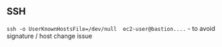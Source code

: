 
## SSH

`ssh -o UserKnownHostsFile=/dev/null  ec2-user@bastion....` - to avoid signature / host change issue
